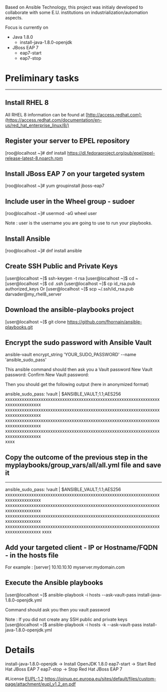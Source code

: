 Based on Ansible Technology, this project was initialy developed to collaborate with some E.U. institutions on industrialization/automation aspects.

Focus is currently on 
- Java 1.8.0
  - install-java-1.8.0-openjdk
- JBoss EAP 7
  - eap7-start
  - eap7-stop


# Preliminary tasks
------------

Install RHEL 8 
------------
All RHEL 8 information can be found at [http://access.redhat.com]:(https://access.redhat.com/documentation/en-us/red_hat_enterprise_linux/8/)

Register your server to EPEL repository
------------
[roo@localhost ~]# dnf install https://dl.fedoraproject.org/pub/epel/epel-release-latest-8.noarch.rpm

Install JBoss EAP 7 on your targeted system
------------
[roo@localhost ~]# yum groupinstall jboss-eap7

Include user in the Wheel group - sudoer
------------
[roo@localhost ~]# usermod -aG wheel user

Note : user is the username you are going to use to run your playbooks. 

Install Ansible
------------
[roo@localhost ~]# dnf install ansible 

Create SSH Public and Private Keys
------------
[user@localhost ~]$ ssh-keygen -t rsa
[user@localhost ~]$ cd ~
[user@localhost ~]$ cd .ssh
[user@localhost ~]$ cp id_rsa.pub authorized_keys
Or
[user@localhost ~]$ scp ~/.ssh/id_rsa.pub darvader@my_rhel8_server

Download the ansible-playbooks project
------------
[user@localhost ~]$ git clone https://github.com/fhornain/ansible-playbooks.git

Encrypt the sudo password with Ansible Vault 
------------
ansible-vault encrypt_string 'YOUR_SUDO_PASSWORD' --name 'ansible_sudo_pass'

This ansible command should then ask you a Vault password 
New Vault password: 
Confirm New Vault password: 

Then you should get the following output (here in anonymized format) 

ansible_sudo_pass: !vault |
          $ANSIBLE_VAULT;1.1;AES256
          xxxxxxxxxxxxxxxxxxxxxxxxxxxxxxxxxxxxxxxxxxxxxxxxxxxxxxxxxxxxxxxxxxxxxxxxxxxxxxxx   
          xxxxxxxxxxxxxxxxxxxxxxxxxxxxxxxxxxxxxxxxxxxxxxxxxxxxxxxxxxxxxxxxxxxxxxxxxxxxxxxx   
          xxxxxxxxxxxxxxxxxxxxxxxxxxxxxxxxxxxxxxxxxxxxxxxxxxxxxxxxxxxxxxxxxxxxxxxxxxxxxxxx   
          xxxxxxxxxxxxxxxxxxxxxxxxxxxxxxxxxxxxxxxxxxxxxxxxxxxxxxxxxxxxxxxxxxxxxxxxxxxxxxxx   
          xxxx


Copy the outcome of the previous step in the myplaybooks/group_vars/all/all.yml file and save it
------------

---
ansible_sudo_pass: !vault |
          $ANSIBLE_VAULT;1.1;AES256
         xxxxxxxxxxxxxxxxxxxxxxxxxxxxxxxxxxxxxxxxxxxxxxxxxxxxxxxxxxxxxxxxxxxxxxxxxxxxxxxx
          xxxxxxxxxxxxxxxxxxxxxxxxxxxxxxxxxxxxxxxxxxxxxxxxxxxxxxxxxxxxxxxxxxxxxxxxxxxxxxxx
          xxxxxxxxxxxxxxxxxxxxxxxxxxxxxxxxxxxxxxxxxxxxxxxxxxxxxxxxxxxxxxxxxxxxxxxxxxxxxxxx
          xxxxxxxxxxxxxxxxxxxxxxxxxxxxxxxxxxxxxxxxxxxxxxxxxxxxxxxxxxxxxxxxxxxxxxxxxxxxxxxx
          xxxx

Add your targeted client - IP or Hostname/FQDN - in the hosts file
------------
For example :
[server]
10.10.10.10
myserver.mydomain.com

Execute the Ansible playbooks
------------
[user@localhost ~]$ ansible-playbook -i hosts --ask-vault-pass install-java-1.8.0-openjdk.yml

Command should ask you then you vault password

Note : If you did not create any SSH public and private keys
[user@localhost ~]$ ansible-playbook -i hosts -k --ask-vault-pass install-java-1.8.0-openjdk.yml

# Details
install-java-1.8.0-openjdk -> Install OpenJDK 1.8.0
eap7-start -> Start Red Hat JBoss EAP 7 
eap7-stop -> Stop Red Hat JBoss EAP 7

#License
[EUPL-1.2](./LICENSE.md)
https://joinup.ec.europa.eu/sites/default/files/custom-page/attachment/eupl_v1.2_en.pdf
